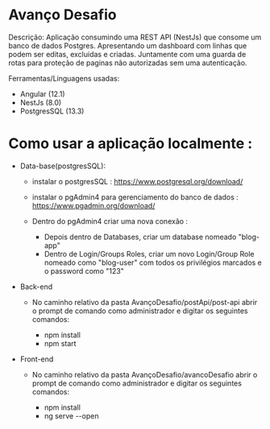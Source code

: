# Avanço Desafio

Descrição:
Aplicação consumindo uma REST API (NestJs) que consome um banco de dados Postgres. Apresentando um dashboard com linhas que podem ser editas, excluidas e criadas. Juntamente com uma guarda de rotas para proteção de paginas não autorizadas sem uma autenticação.
					
   
Ferramentas/Linguagens usadas:

   - Angular (12.1)
   - NestJs  (8.0)
   - PostgresSQL (13.3)
					
# Como usar a aplicação localmente :

* Data-base(postgresSQL):
 
    * instalar o postgresSQL : https://www.postgresql.org/download/
    * instalar o pgAdmin4 para gerenciamento do banco de dados : https://www.pgadmin.org/download/
    * Dentro do pgAdmin4 criar uma nova conexão :
    
       - Depois dentro de Databases, criar um database nomeado "blog-app" 
       - Dentro de Login/Groups Roles, criar um novo Login/Group Role nomeado como "blog-user" com todos os privilégios marcados e o password como "123"
       

* Back-end

    * No caminho relativo da pasta AvançoDesafio/postApi/post-api abrir o prompt de comando como administrador e digitar os seguintes comandos: 
    
        - npm install
        - npm start
        
					

* Front-end

   * No caminho relativo da pasta AvançoDesafio/avancoDesafio abrir o prompt de comando como administrador e digitar os seguintes comandos:
    
      - npm install
      - ng serve --open
      


        
 
		
 

